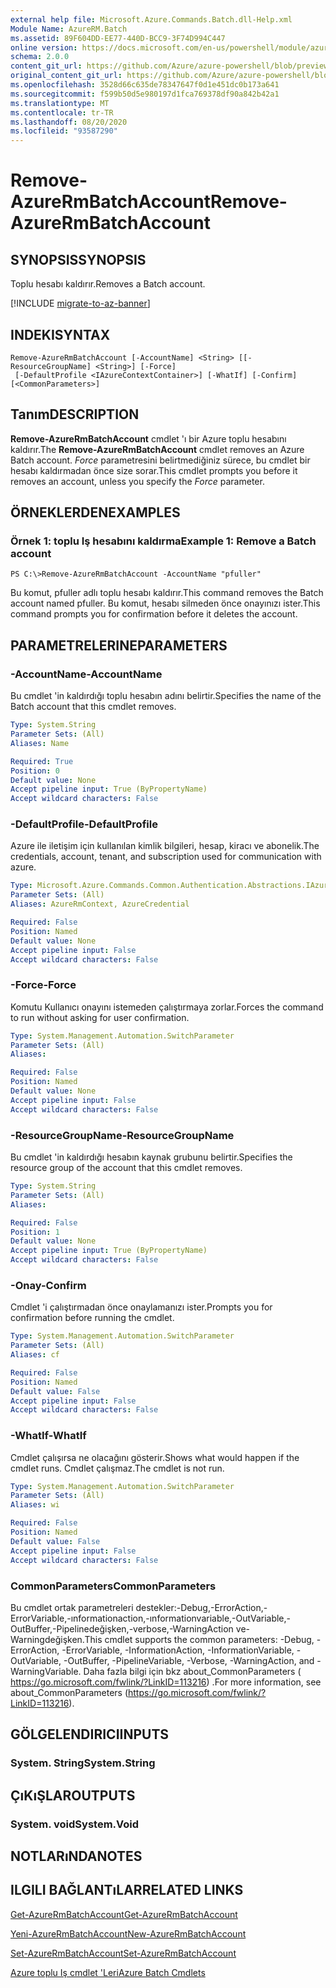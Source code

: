 ```yaml
---
external help file: Microsoft.Azure.Commands.Batch.dll-Help.xml
Module Name: AzureRM.Batch
ms.assetid: 89F604DD-EE77-440D-BCC9-3F74D994C447
online version: https://docs.microsoft.com/en-us/powershell/module/azurerm.batch/remove-azurermbatchaccount
schema: 2.0.0
content_git_url: https://github.com/Azure/azure-powershell/blob/preview/src/ResourceManager/AzureBatch/Commands.Batch/help/Remove-AzureRmBatchAccount.md
original_content_git_url: https://github.com/Azure/azure-powershell/blob/preview/src/ResourceManager/AzureBatch/Commands.Batch/help/Remove-AzureRmBatchAccount.md
ms.openlocfilehash: 3528d66c635de78347647f0d1e451dc0b173a641
ms.sourcegitcommit: f599b50d5e980197d1fca769378df90a842b42a1
ms.translationtype: MT
ms.contentlocale: tr-TR
ms.lasthandoff: 08/20/2020
ms.locfileid: "93587290"
---
```

# <span data-ttu-id="41996-101">Remove-AzureRmBatchAccount</span><span class="sxs-lookup"><span data-stu-id="41996-101">Remove-AzureRmBatchAccount</span></span>

## <span data-ttu-id="41996-102">SYNOPSIS</span><span class="sxs-lookup"><span data-stu-id="41996-102">SYNOPSIS</span></span>
<span data-ttu-id="41996-103">Toplu hesabı kaldırır.</span><span class="sxs-lookup"><span data-stu-id="41996-103">Removes a Batch account.</span></span>

[!INCLUDE [migrate-to-az-banner](../../includes/migrate-to-az-banner.md)]

## <span data-ttu-id="41996-104">INDEKI</span><span class="sxs-lookup"><span data-stu-id="41996-104">SYNTAX</span></span>

```
Remove-AzureRmBatchAccount [-AccountName] <String> [[-ResourceGroupName] <String>] [-Force]
 [-DefaultProfile <IAzureContextContainer>] [-WhatIf] [-Confirm] [<CommonParameters>]
```

## <span data-ttu-id="41996-105">Tanım</span><span class="sxs-lookup"><span data-stu-id="41996-105">DESCRIPTION</span></span>
<span data-ttu-id="41996-106">**Remove-AzureRmBatchAccount** cmdlet 'ı bir Azure toplu hesabını kaldırır.</span><span class="sxs-lookup"><span data-stu-id="41996-106">The **Remove-AzureRmBatchAccount** cmdlet removes an Azure Batch account.</span></span>
<span data-ttu-id="41996-107">*Force* parametresini belirtmediğiniz sürece, bu cmdlet bir hesabı kaldırmadan önce size sorar.</span><span class="sxs-lookup"><span data-stu-id="41996-107">This cmdlet prompts you before it removes an account, unless you specify the *Force* parameter.</span></span>

## <span data-ttu-id="41996-108">ÖRNEKLERDEN</span><span class="sxs-lookup"><span data-stu-id="41996-108">EXAMPLES</span></span>

### <span data-ttu-id="41996-109">Örnek 1: toplu Iş hesabını kaldırma</span><span class="sxs-lookup"><span data-stu-id="41996-109">Example 1: Remove a Batch account</span></span>
```
PS C:\>Remove-AzureRmBatchAccount -AccountName "pfuller"
```

<span data-ttu-id="41996-110">Bu komut, pfuller adlı toplu hesabı kaldırır.</span><span class="sxs-lookup"><span data-stu-id="41996-110">This command removes the Batch account named pfuller.</span></span>
<span data-ttu-id="41996-111">Bu komut, hesabı silmeden önce onayınızı ister.</span><span class="sxs-lookup"><span data-stu-id="41996-111">This command prompts you for confirmation before it deletes the account.</span></span>

## <span data-ttu-id="41996-112">PARAMETRELERINE</span><span class="sxs-lookup"><span data-stu-id="41996-112">PARAMETERS</span></span>

### <span data-ttu-id="41996-113">-AccountName</span><span class="sxs-lookup"><span data-stu-id="41996-113">-AccountName</span></span>
<span data-ttu-id="41996-114">Bu cmdlet 'in kaldırdığı toplu hesabın adını belirtir.</span><span class="sxs-lookup"><span data-stu-id="41996-114">Specifies the name of the Batch account that this cmdlet removes.</span></span>

```yaml
Type: System.String
Parameter Sets: (All)
Aliases: Name

Required: True
Position: 0
Default value: None
Accept pipeline input: True (ByPropertyName)
Accept wildcard characters: False
```

### <span data-ttu-id="41996-115">-DefaultProfile</span><span class="sxs-lookup"><span data-stu-id="41996-115">-DefaultProfile</span></span>
<span data-ttu-id="41996-116">Azure ile iletişim için kullanılan kimlik bilgileri, hesap, kiracı ve abonelik.</span><span class="sxs-lookup"><span data-stu-id="41996-116">The credentials, account, tenant, and subscription used for communication with azure.</span></span>

```yaml
Type: Microsoft.Azure.Commands.Common.Authentication.Abstractions.IAzureContextContainer
Parameter Sets: (All)
Aliases: AzureRmContext, AzureCredential

Required: False
Position: Named
Default value: None
Accept pipeline input: False
Accept wildcard characters: False
```

### <span data-ttu-id="41996-117">-Force</span><span class="sxs-lookup"><span data-stu-id="41996-117">-Force</span></span>
<span data-ttu-id="41996-118">Komutu Kullanıcı onayını istemeden çalıştırmaya zorlar.</span><span class="sxs-lookup"><span data-stu-id="41996-118">Forces the command to run without asking for user confirmation.</span></span>

```yaml
Type: System.Management.Automation.SwitchParameter
Parameter Sets: (All)
Aliases:

Required: False
Position: Named
Default value: None
Accept pipeline input: False
Accept wildcard characters: False
```

### <span data-ttu-id="41996-119">-ResourceGroupName</span><span class="sxs-lookup"><span data-stu-id="41996-119">-ResourceGroupName</span></span>
<span data-ttu-id="41996-120">Bu cmdlet 'in kaldırdığı hesabın kaynak grubunu belirtir.</span><span class="sxs-lookup"><span data-stu-id="41996-120">Specifies the resource group of the account that this cmdlet removes.</span></span>

```yaml
Type: System.String
Parameter Sets: (All)
Aliases:

Required: False
Position: 1
Default value: None
Accept pipeline input: True (ByPropertyName)
Accept wildcard characters: False
```

### <span data-ttu-id="41996-121">-Onay</span><span class="sxs-lookup"><span data-stu-id="41996-121">-Confirm</span></span>
<span data-ttu-id="41996-122">Cmdlet 'i çalıştırmadan önce onaylamanızı ister.</span><span class="sxs-lookup"><span data-stu-id="41996-122">Prompts you for confirmation before running the cmdlet.</span></span>

```yaml
Type: System.Management.Automation.SwitchParameter
Parameter Sets: (All)
Aliases: cf

Required: False
Position: Named
Default value: False
Accept pipeline input: False
Accept wildcard characters: False
```

### <span data-ttu-id="41996-123">-WhatIf</span><span class="sxs-lookup"><span data-stu-id="41996-123">-WhatIf</span></span>
<span data-ttu-id="41996-124">Cmdlet çalışırsa ne olacağını gösterir.</span><span class="sxs-lookup"><span data-stu-id="41996-124">Shows what would happen if the cmdlet runs.</span></span>
<span data-ttu-id="41996-125">Cmdlet çalışmaz.</span><span class="sxs-lookup"><span data-stu-id="41996-125">The cmdlet is not run.</span></span>

```yaml
Type: System.Management.Automation.SwitchParameter
Parameter Sets: (All)
Aliases: wi

Required: False
Position: Named
Default value: False
Accept pipeline input: False
Accept wildcard characters: False
```

### <span data-ttu-id="41996-126">CommonParameters</span><span class="sxs-lookup"><span data-stu-id="41996-126">CommonParameters</span></span>
<span data-ttu-id="41996-127">Bu cmdlet ortak parametreleri destekler:-Debug,-ErrorAction,-ErrorVariable,-ınformationaction,-ınformationvariable,-OutVariable,-OutBuffer,-Pipelinedeğişken,-verbose,-WarningAction ve-Warningdeğişken.</span><span class="sxs-lookup"><span data-stu-id="41996-127">This cmdlet supports the common parameters: -Debug, -ErrorAction, -ErrorVariable, -InformationAction, -InformationVariable, -OutVariable, -OutBuffer, -PipelineVariable, -Verbose, -WarningAction, and -WarningVariable.</span></span> <span data-ttu-id="41996-128">Daha fazla bilgi için bkz about_CommonParameters ( https://go.microsoft.com/fwlink/?LinkID=113216) .</span><span class="sxs-lookup"><span data-stu-id="41996-128">For more information, see about_CommonParameters (https://go.microsoft.com/fwlink/?LinkID=113216).</span></span>

## <span data-ttu-id="41996-129">GÖLGELENDIRICI</span><span class="sxs-lookup"><span data-stu-id="41996-129">INPUTS</span></span>

### <span data-ttu-id="41996-130">System. String</span><span class="sxs-lookup"><span data-stu-id="41996-130">System.String</span></span>

## <span data-ttu-id="41996-131">ÇıKıŞLAR</span><span class="sxs-lookup"><span data-stu-id="41996-131">OUTPUTS</span></span>

### <span data-ttu-id="41996-132">System. void</span><span class="sxs-lookup"><span data-stu-id="41996-132">System.Void</span></span>

## <span data-ttu-id="41996-133">NOTLARıNDA</span><span class="sxs-lookup"><span data-stu-id="41996-133">NOTES</span></span>

## <span data-ttu-id="41996-134">ILGILI BAĞLANTıLAR</span><span class="sxs-lookup"><span data-stu-id="41996-134">RELATED LINKS</span></span>

[<span data-ttu-id="41996-135">Get-AzureRmBatchAccount</span><span class="sxs-lookup"><span data-stu-id="41996-135">Get-AzureRmBatchAccount</span></span>](./Get-AzureRmBatchAccount.md)

[<span data-ttu-id="41996-136">Yeni-AzureRmBatchAccount</span><span class="sxs-lookup"><span data-stu-id="41996-136">New-AzureRmBatchAccount</span></span>](./New-AzureRmBatchAccount.md)

[<span data-ttu-id="41996-137">Set-AzureRmBatchAccount</span><span class="sxs-lookup"><span data-stu-id="41996-137">Set-AzureRmBatchAccount</span></span>](./Set-AzureRmBatchAccount.md)

[<span data-ttu-id="41996-138">Azure toplu Iş cmdlet 'Leri</span><span class="sxs-lookup"><span data-stu-id="41996-138">Azure Batch Cmdlets</span></span>](./AzureRM.Batch.md)


